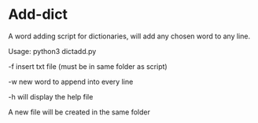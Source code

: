 # Add-dict

A word adding script for dictionaries, will add any chosen word to any line.

Usage: python3 dictadd.py

-f insert txt file (must be in same folder as script)

-w new word to append into every line

-h will display the help file

A new file will be created in the same folder

